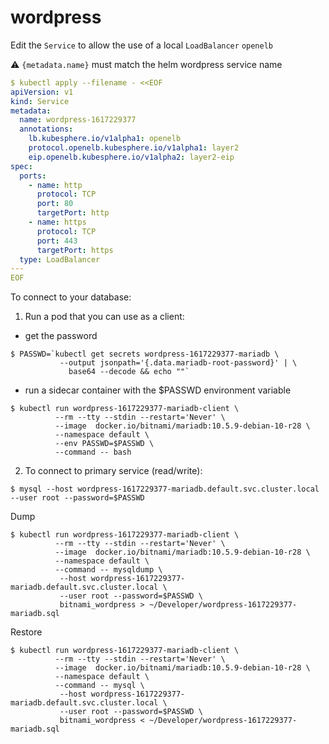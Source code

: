 

# wordpress

Edit the `Service` to allow the use of a local `LoadBalancer`  `openelb`

:warning: `{metadata.name}` must match the helm wordpress service name

```yaml
$ kubectl apply --filename - <<EOF
apiVersion: v1
kind: Service
metadata:
  name: wordpress-1617229377
  annotations:
    lb.kubesphere.io/v1alpha1: openelb
    protocol.openelb.kubesphere.io/v1alpha1: layer2
    eip.openelb.kubesphere.io/v1alpha2: layer2-eip
spec:
  ports:
    - name: http
      protocol: TCP
      port: 80
      targetPort: http
    - name: https
      protocol: TCP
      port: 443
      targetPort: https
  type: LoadBalancer
---
EOF
```

To connect to your database:

  1. Run a pod that you can use as a client:


* get the password

```
$ PASSWD=`kubectl get secrets wordpress-1617229377-mariadb \
           --output jsonpath='{.data.mariadb-root-password}' | \
             base64 --decode && echo ""`
```

* run a sidecar container with the $PASSWD environment variable

```
$ kubectl run wordpress-1617229377-mariadb-client \
          --rm --tty --stdin --restart='Never' \
          --image  docker.io/bitnami/mariadb:10.5.9-debian-10-r28 \
          --namespace default \
          --env PASSWD=$PASSWD \
          --command -- bash
```

  2. To connect to primary service (read/write):

```
$ mysql --host wordpress-1617229377-mariadb.default.svc.cluster.local --user root --password=$PASSWD
```

Dump

```
$ kubectl run wordpress-1617229377-mariadb-client \
          --rm --tty --stdin --restart='Never' \
          --image  docker.io/bitnami/mariadb:10.5.9-debian-10-r28 \
          --namespace default \
          --command -- mysqldump \
           --host wordpress-1617229377-mariadb.default.svc.cluster.local \
           --user root --password=$PASSWD \
           bitnami_wordpress > ~/Developer/wordpress-1617229377-mariadb.sql
```

Restore

```
$ kubectl run wordpress-1617229377-mariadb-client \
          --rm --tty --stdin --restart='Never' \
          --image  docker.io/bitnami/mariadb:10.5.9-debian-10-r28 \
          --namespace default \
          --command -- mysql \
           --host wordpress-1617229377-mariadb.default.svc.cluster.local \
           --user root --password=$PASSWD \
           bitnami_wordpress < ~/Developer/wordpress-1617229377-mariadb.sql
```
